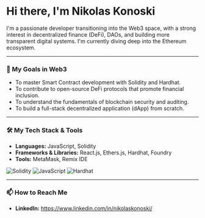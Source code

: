 # Hi there, I'm Nikolas Konoski

I'm a passionate developer transitioning into the Web3 space, with a strong interest in decentralized finance (DeFi), DAOs, and building more transparent digital systems. I'm currently diving deep into the Ethereum ecosystem.

---

### 🎯 My Goals in Web3

* To master Smart Contract development with Solidity and Hardhat.
* To contribute to open-source DeFi protocols that promote financial inclusion.
* To understand the fundamentals of blockchain security and auditing.
* To build a full-stack decentralized application (dApp) from scratch.

---

### 🛠️ My Tech Stack & Tools

* **Languages:** JavaScript, Solidity
* **Frameworks & Libraries:** React.js, Ethers.js, Hardhat, Foundry
* **Tools:** MetaMask, Remix IDE

![Solidity](https://img.shields.io/badge/Solidity-363636?style=for-the-badge&logo=solidity&logoColor=white)
![JavaScript](https://img.shields.io/badge/JavaScript-F7DF1E?style=for-the-badge&logo=javascript&logoColor=black)
![Hardhat](https://img.shields.io/badge/Hardhat-2A2A2A?style=for-the-badge&logo=hardhat&logoColor=white)

---

### 📫 How to Reach Me

* **LinkedIn:** https://www.linkedin.com/in/nikolaskonoski/
